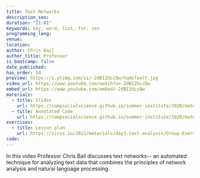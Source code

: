 ```yaml
---
title: Text Networks
description_seo:
duration: "21:01"
keywords: key, word, list, for, seo
programming_lang:
venue:
location:
author: Chris Bail
author_title: Professor
is_bootcamp: false
date_published:
has_order: 14
preview: https://i.ytimg.com/vi/-2dBI2ULcQw/hqdefault.jpg
video_url: https://www.youtube.com/watch?v=-2dBI2ULcQw
embed_url: https://www.youtube.com/embed/-2dBI2ULcQw
materials:
  - title: Slides
    url: https://compsocialscience.github.io/summer-institute/2020/materials/day3-text-analysis/text-networks/Rpres/Text_Networks.html
  - title: Annotated Code
    url: https://compsocialscience.github.io/summer-institute/2020/materials/day3-text-analysis/text-networks/rmarkdown/Text_Networks.html
exercises:
  - title: Lesson plan
    url: https://sicss.io/2021/materials/day3-text-analysis/Group-Exercise-Day-3.html
code:
---
```


In this video Professor Chris Bail discusses text networks-- an automated technique for analyzing text data that combines the principles of network analysis and natural language processing.
